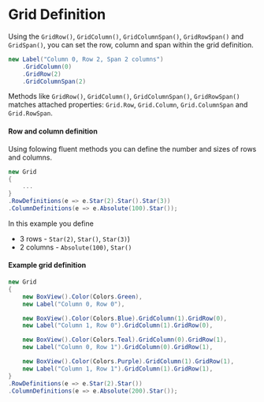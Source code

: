 # Grid Definition

Using the `GridRow()`, `GridColumn()`, `GridColumnSpan()`, `GridRowSpan()` and `GridSpan()`, you can set the row, column and span within the grid definition.

```cs
new Label("Column 0, Row 2, Span 2 columns")
    .GridColumn(0)
    .GridRow(2)
    .GridColumnSpan(2)
```

Methods like `GridRow()`, `GridColumn()`, `GridColumnSpan()`, `GridRowSpan()` matches attached properties: `Grid.Row`, `Grid.Column`, `Grid.ColumnSpan` and `Grid.RowSpan`.

#### Row and column definition
Using folowing fluent methods you can define the number and sizes of rows and columns.

```cs
new Grid
{
    ...
}
.RowDefinitions(e => e.Star(2).Star().Star(3))
.ColumnDefinitions(e => e.Absolute(100).Star());
``` 

In this example you define
- 3 rows - `Star(2)`, `Star()`, `Star(3)`) 
- 2 columns - `Absolute(100)`, `Star()`


#### Example grid definition

```cs
new Grid
{
    new BoxView().Color(Colors.Green),
    new Label("Column 0, Row 0"),

    new BoxView().Color(Colors.Blue).GridColumn(1).GridRow(0),
    new Label("Column 1, Row 0").GridColumn(1).GridRow(0),

    new BoxView().Color(Colors.Teal).GridColumn(0).GridRow(1),
    new Label("Column 0, Row 1").GridColumn(0).GridRow(1),

    new BoxView().Color(Colors.Purple).GridColumn(1).GridRow(1),
    new Label("Column 1, Row 1").GridColumn(1).GridRow(1),
}
.RowDefinitions(e => e.Star(2).Star())
.ColumnDefinitions(e => e.Absolute(200).Star());
```